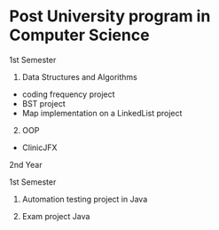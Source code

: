# Post University program in Computer Science

1st Semester

1. Data Structures and Algorithms 
- coding frequency project
- BST project
- Map implementation on a LinkedList project

2. OOP 
- ClinicJFX


2nd Year

1st Semester

1. Automation testing project in Java

2. Exam project Java
